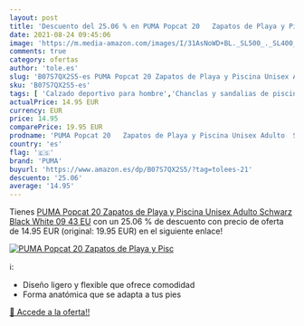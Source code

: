 ```yaml
---
layout: post
title: 'Descuento del 25.06 % en PUMA Popcat 20   Zapatos de Playa y Pisc'
date: 2021-08-24 09:45:06
image: 'https://m.media-amazon.com/images/I/31AsNoWD+BL._SL500_._SL400_.jpg'
comments: true
category: ofertas
author: 'tole.es'
slug: 'B07S7QX2S5-es PUMA Popcat 20 Zapatos de Playa y Piscina Unisex Adulto...'
sku: 'B07S7QX2S5-es'
tags: [ 'Calzado deportivo para hombre','Chanclas y sandalias de piscina para hombre','Zapatillas y calzado deportivo para hombre','Zapatos','Zapatos para hombre','Zapatos y complementos','puma','zapatos', ]
actualPrice: 14.95 EUR
currency: EUR
price: 14.95
comparePrice: 19.95 EUR
prodname: 'PUMA Popcat 20   Zapatos de Playa y Piscina Unisex Adulto  Schwarz Black White 09  43 EU'
country: 'es'
flag: '🇪🇸'
brand: 'PUMA'
buyurl: 'https://www.amazon.es/dp/B07S7QX2S5/?tag=tolees-21'
descuento: '25.06'
average: '14.95'
---
```


Tienes [PUMA Popcat 20   Zapatos de Playa y Piscina Unisex Adulto  Schwarz Black White 09  43 EU](https://www.amazon.es/dp/B07S7QX2S5/?tag=tolees-21) con un 25.06 % de descuento con precio de oferta de 14.95 EUR (original: 19.95 EUR) en el siguiente enlace!

[![PUMA Popcat 20   Zapatos de Playa y Pisc](https://m.media-amazon.com/images/I/31AsNoWD+BL._SL500_._SL400_.jpg)](https://www.amazon.es/dp/B07S7QX2S5/?tag=tolees-21)

ℹ️:

- Diseño ligero y flexible que ofrece comodidad
- Forma anatómica que se adapta a tus pies

[🛒 Accede a la oferta!!](https://www.amazon.es/dp/B07S7QX2S5/?tag=tolees-21)
